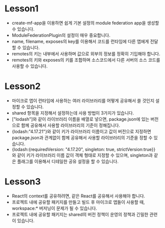 # Lesson1

- create-mf-app을 이용하면 쉽게 기본 설정의 module federation app을 생성할 수 있습니다.
- ModuleFederationPlugin의 설정이 매우 중요합니다.
- name, filename, exposes의 key를 이용해서 코드를 런타임에 다른 앱에게 전달할 수 있습니다.
- remotes의 키는 내부에서 사용하며 값으로 외부의 정보를 정확히 기입해야 합니다.
- remotes의 키와 exposes의 키를 조합하며 소스코드에서 다른 서버의 소스 코드를 사용할 수 있습니다.

# Lesson2

- 마이크로 앱이 런타임에 사용하는 여러 라이브러리를 어떻게 공유해서 쓸 것인지 설정할 수 있습니다.
- shared 항목을 지정해서 설정하는데 사용 방법이 3가지가 있습니다.
- ["lodash"]와 같이 라이브러리 이름을 배열로 넣으면, package.json에 있는 버전으로 함께 공유해서 사용할 라이브러리의 기준이 정해집니다.
- {lodash:"4.17.21"}와 같이 키가 라이브러리 이름이고 값이 버전으로 지정하면 package.json과 관계없이 함께 공유해서 사용할 라이브러리의 기준을 정할 수 있습니다.
- {lodash:{requiredVersion: "4.17.20", singleton: true, strictVersion:true}} 와 같이 키가 라이브러리 이름 값이 객체 형태로 지정할 수 있으며, singleton과 같은 플래그를 이용해서 디테일한 공유 설정을 할 수 있습니다.

# Lesson3

- React의 context를 공유하려면, 같은 React를 공유해서 사용해야 합니다.
- 프로젝트 내에 공유할 패키지를 만들고 빌드 후 마이크로 앱들이 사용할 때, workspace:\* 버저닝이 문제가 될 수 있습니다.
- 프로젝트 내에 공유할 패키지는 shared의 버전 정책이 운영의 정책과 긴밀한 관련이 있습니다.
